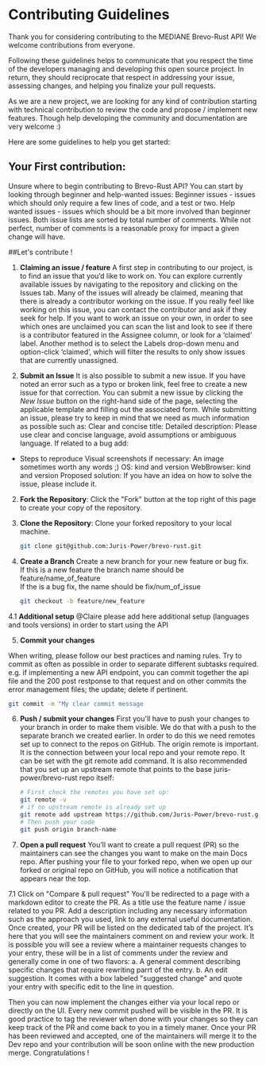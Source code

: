 # Contributing Guidelines

Thank you for considering contributing to the MEDIANE Brevo-Rust API! We welcome contributions from everyone.

Following these guidelines helps to communicate that you respect the time of the developers managing and developing this open source project. In return, they should reciprocate that respect in addressing your issue, assessing changes, and helping you finalize your pull requests.

As we are a new project, we are looking for any kind of contribution starting with technical contribution to review the code and propose / implement new features. Though help developing the community and documentation are very welcome :) 

Here are some guidelines to help you get started:

## Your First contribution:
Unsure where to begin contributing to Brevo-Rust API? 
You can start by looking through beginner and help-wanted issues: Beginner issues - issues which should only require a few lines of code, and a test or two.
Help wanted issues - issues which should be a bit more involved than beginner issues.
Both issue lists are sorted by total number of comments.
While not perfect, number of comments is a reasonable proxy for impact a given change will have.

##Let's contribute !

1. **Claiming an issue / feature**
A first step in contributing to our project, is to find an issue that you’d like to work on.
You can explore currently available issues by navigating to the repository and clicking on the Issues tab.
Many of the issues will already be claimed, meaning that there is already a contributor working on the issue. If you really feel like working on this issue, you can contact the contributor and ask if they seek for help.
If you want to work an issue on your own, in order to see which ones are unclaimed you can scan the list and look to see if there is a contributor featured in the Assignee column, or look for a ‘claimed’ label.
Another method is to select the Labels drop-down menu and option-click ‘claimed’, which will filter the results to only show issues that are currently unassigned.

2. **Submit an Issue**
It is also possible to submit a new issue. If you have noted an error such as a typo or broken link, feel free to create a new issue for that correction. You can submit a new issue by clicking the *New Issue* button on the right-hand side of the page, selecting the applicable template and filling out the associated form.
While submitting an issue, please try to keep in mind that we need as much information as possible such as:
Clear and concise title:
Detailed description: Please use clear and concise language, avoid assumptions or ambiguous language.
If related to a bug add:
- Steps to reproduce
Visual screenshots if necessary: An image sometimes worth any words ;) 
OS: kind and version
WebBrowser: kind and version
Proposed solution: If you have an idea on how to solve the issue, please include it.


2. **Fork the Repository**: Click the "Fork" button at the top right of this page to create your copy of the repository.

3. **Clone the Repository**: Clone your forked repository to your local machine.
   ```bash
   git clone git@github.com:Juris-Power/brevo-rust.git
   ```
4. **Create a Branch** 
Create a new branch for your new feature or bug fix.  
If this is a new feature the branch name should be feature/name_of_feature  
If the is a bug fix, the name should be fix/num_of_issue
   ```bash
   git checkout -b feature/new_feature
   ```
4.1 **Additional setup**
@Claire please add here additional setup (languages and tools versions) in order to start using the API


5. **Commit your changes**

When writing, please follow our best practices and naming rules.
Try to commit as often as possible in order to separate different subtasks required. 
e.g. if implementing a new API endpoint, you can commit together the api file and the 200 post restponse to that request and on other commits the error management files; the update; delete if pertinent. 
 
   ```bash
   git commit -m "My clear commit message
   ```
6. **Push / submit your changes**
First you'll have to push your changes to your branch in order to make them visible.
We do that with a push to the separate branch we created earlier.
In order to do this we need remotes set up to connect to the repos on GitHub.
The origin remote is important. It is the connection between your local repo and your remote repo.
It can be set with the git remote add command. It is also recommended that you set up an upstream remote that points to the base juris-power/brevo-rust repo itself:
   ```bash
   # First check the remotes you have set up:
   git remote -v
   # if no upstream remote is already set up
   git remote add upstream https://github.com/Juris-Power/brevo-rust.git
   # Then push your code
   git push origin branch-name
   ```


7. **Open a pull request**
You’ll want to create a pull request (PR) so the maintainers can see the changes you want to make on the main Docs repo. After pushing your file to your forked repo, when we open up our forked or original repo on GitHub, you will notice a notification that appears near the top.

7.1 Click on "Compare & pull request"
You'll be redirected to a page with a markdown editor to create the PR.
As a title use the feature name / issue related to you PR. 
Add a description including any necessary information such as the approach you used, link to any external useful documentation.
Once created, your PR will be listed on the dedicated tab of the project.
It’s here that you will see the maintainers comment on and review your work.
It is possible you will see a review where a maintainer requests changes to your entry, these will be in a list of comments under the review and generally come in one of two flavors: 
a. A general comment describing specific changes that require rewriting parrt of the entry.
b. An edit suggestion. It comes with a box labeled "suggested change" and quote your entry with specific edit to the line in question.

Then you can now implement the changes either via your local repo or directly on the UI. 
Every new commit pushed will be visible in the PR. 
It is good practice to tag the reviewer when done with your changes so they can keep track of the PR and come back to you in a timely maner.
Once your PR has been reviewed and accepted, one of the maintainers will merge it to the Dev repo and your contribution will be soon online with the new production merge. Congratulations !
